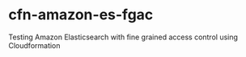 # cfn-amazon-es-fgac
Testing Amazon Elasticsearch with fine grained access control using Cloudformation
